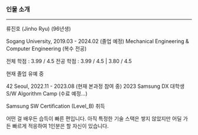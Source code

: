 ### 인물 소개
___

류진호 (Jinho Ryu) (96년생)

Sogang University, 2019.03 - 2024.02 (졸업 예정)
Mechanical Engineering & Computer Engineering (복수 전공)

전체 학점 : 3.99 / 4.5
전공 학점 : 3.99 / 4.5 | 3.80 / 4.5

현재 졸업 유예 중

42 Seoul, 2022.11 - 2023.08 (현재 본과정 참여 중)
2023 Samsung DX 대학생 S/W Algorithm Camp (수료 예정...)

Samsung SW Certification (Level_B) 취득

어떤 걸 배우든 습득이 빠른 편입니다. 아직 특정한 기술 스택은 쌓지 않았지만 어딜 가든 빠르게 적응하여 1인분은 할 자신이 있습니다.
